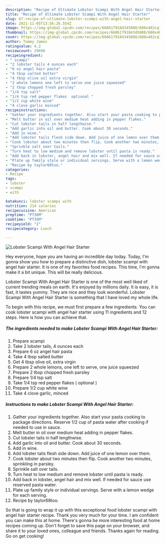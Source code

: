 ```yaml
---
description: "Recipe of Ultimate Lobster Scampi With Angel Hair Starter"
title: "Recipe of Ultimate Lobster Scampi With Angel Hair Starter"
slug: 67-recipe-of-ultimate-lobster-scampi-with-angel-hair-starter
date: 2021-11-05T13:56:26.554Z
image: https://img-global.cpcdn.com/recipes/6686179184345088/680x482cq70/lobster-scampi-with-angel-hair-starter-recipe-main-photo.jpg
thumbnail: https://img-global.cpcdn.com/recipes/6686179184345088/680x482cq70/lobster-scampi-with-angel-hair-starter-recipe-main-photo.jpg
cover: https://img-global.cpcdn.com/recipes/6686179184345088/680x482cq70/lobster-scampi-with-angel-hair-starter-recipe-main-photo.jpg
author: Tommy James
ratingvalue: 4.2
reviewcount: 29698
recipeingredient:
- " scampi"
- "2 lobster tails 4 ounces each"
- "6 oz angel hair pasta"
- "4 tbsp salted butter"
- "4 tbsp olive oil extra virgin"
- "2 whole lemons one left to serve one juice squeezed"
- "2 tbsp chopped fresh parsley"
- "1/4 tsp salt"
- "1/4 tsp red pepper flakes  optional "
- "1/2 cup white wine"
- "4 clove garlic minced"
recipeinstructions:
- "Gather your ingredients together. Also start your pasta cooking to package directions. Reserve 1/2 cup of pasta water after cooking if needed to use in sauce."
- "Melt butter in oil over medium heat adding in pepper flakes."
- "Cut lobster tails in half lengthwise."
- "Add garlic into oil and butter. Cook about 30 seconds."
- "Add in wine."
- "Add lobster tails flesh side down. Add juice of one lemon over them."
- "Cook lobster about two minutes then flip. Cook another two minutes, sprinkling in parsley."
- "Sprinkle salt over tails."
- "Turn heat to low medium and remove lobster until pasta is ready."
- "Add back in lobster, angel hair and mix well. If needed for sauce use reserved pasta water."
- "Plate up family style or individual servings. Serve with a lemon wedge for each serving."
- "Recipe by taylor68too."
categories:
- Recipe
tags:
- lobster
- scampi
- with

katakunci: lobster scampi with 
nutrition: 214 calories
recipecuisine: American
preptime: "PT36M"
cooktime: "PT35M"
recipeyield: "2"
recipecategory: Lunch

---
```



![Lobster Scampi With Angel Hair Starter](https://img-global.cpcdn.com/recipes/6686179184345088/680x482cq70/lobster-scampi-with-angel-hair-starter-recipe-main-photo.jpg)

Hey everyone, hope you are having an incredible day today. Today, I'm gonna show you how to prepare a distinctive dish, lobster scampi with angel hair starter. It is one of my favorites food recipes. This time, I'm gonna make it a bit unique. This will be really delicious.



Lobster Scampi With Angel Hair Starter is one of the most well liked of current trending meals on earth. It's enjoyed by millions daily. It is easy, it is fast, it tastes yummy. They are nice and they look wonderful. Lobster Scampi With Angel Hair Starter is something that I have loved my whole life.


To begin with this recipe, we must first prepare a few ingredients. You can cook lobster scampi with angel hair starter using 11 ingredients and 12 steps. Here is how you can achieve that.

<!--inarticleads1-->

##### The ingredients needed to make Lobster Scampi With Angel Hair Starter:

1. Prepare  scampi
1. Take 2 lobster tails, 4 ounces each
1. Prepare 6 oz angel hair pasta
1. Take 4 tbsp salted butter
1. Get 4 tbsp olive oil, extra virgin
1. Prepare 2 whole lemons, one left to serve, one juice squeezed
1. Prepare 2 tbsp chopped fresh parsley
1. Prepare 1/4 tsp salt
1. Take 1/4 tsp red pepper flakes ( optional )
1. Prepare 1/2 cup white wine
1. Take 4 clove garlic, minced




<!--inarticleads2-->

##### Instructions to make Lobster Scampi With Angel Hair Starter:

1. Gather your ingredients together. Also start your pasta cooking to package directions. Reserve 1/2 cup of pasta water after cooking if needed to use in sauce.
1. Melt butter in oil over medium heat adding in pepper flakes.
1. Cut lobster tails in half lengthwise.
1. Add garlic into oil and butter. Cook about 30 seconds.
1. Add in wine.
1. Add lobster tails flesh side down. Add juice of one lemon over them.
1. Cook lobster about two minutes then flip. Cook another two minutes, sprinkling in parsley.
1. Sprinkle salt over tails.
1. Turn heat to low medium and remove lobster until pasta is ready.
1. Add back in lobster, angel hair and mix well. If needed for sauce use reserved pasta water.
1. Plate up family style or individual servings. Serve with a lemon wedge for each serving.
1. Recipe by taylor68too.




So that is going to wrap it up with this exceptional food lobster scampi with angel hair starter recipe. Thank you very much for your time. I am confident you can make this at home. There's gonna be more interesting food at home recipes coming up. Don't forget to save this page on your browser, and share it to your loved ones, colleague and friends. Thanks again for reading. Go on get cooking!
